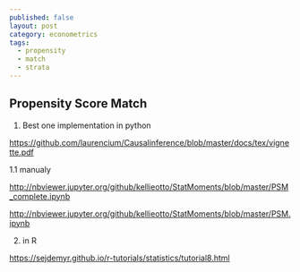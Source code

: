 ```yaml
---
published: false
layout: post
category: econometrics
tags:
  - propensity
  - match
  - strata
---
```

## Propensity Score Match

1. Best one implementation in python

https://github.com/laurencium/Causalinference/blob/master/docs/tex/vignette.pdf


1.1 manualy 

http://nbviewer.jupyter.org/github/kellieotto/StatMoments/blob/master/PSM_complete.ipynb

http://nbviewer.jupyter.org/github/kellieotto/StatMoments/blob/master/PSM.ipynb

2. in R

https://sejdemyr.github.io/r-tutorials/statistics/tutorial8.html

